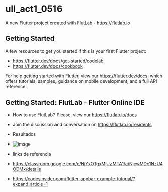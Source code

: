 # ull_act1_0516

A new Flutter project created with FlutLab - https://flutlab.io

## Getting Started

A few resources to get you started if this is your first Flutter project:

- https://flutter.dev/docs/get-started/codelab
- https://flutter.dev/docs/cookbook

For help getting started with Flutter, view our
https://flutter.dev/docs, which offers tutorials,
samples, guidance on mobile development, and a full API reference.

## Getting Started: FlutLab - Flutter Online IDE

- How to use FlutLab? Please, view our https://flutlab.io/docs
- Join the discussion and conversation on https://flutlab.io/residents

- Resultados
- ![image](https://github.com/abrilmunozzapata1/uII_act1_0516/assets/143549033/75763d10-0364-4567-8ed2-b7830bb78b86)

- links de referencia
- https://classroom.google.com/c/NjYxOTgxMjUzMTA1/a/NjcwMDc1NzU4ODMx/details
- https://codesinsider.com/flutter-appbar-example-tutorial/?expand_article=1

